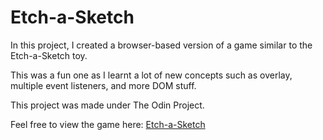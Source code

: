 # Etch-a-Sketch

In this project, I created a browser-based version of a game similar to the Etch-a-Sketch toy.

This was a fun one as I learnt a lot of new concepts such as overlay, multiple event listeners, and more DOM stuff.

This project was made under The Odin Project.

Feel free to view the game here: 
[Etch-a-Sketch](https://srivathsannayak.github.io/Etch-a-Sketch/)
